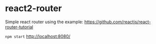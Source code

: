 # react2-router
Simple react router using the example: https://github.com/reactjs/react-router-tutorial

<code>npm start</code>
<a href="http://localhost:8080/">http://localhost:8080/</a>
